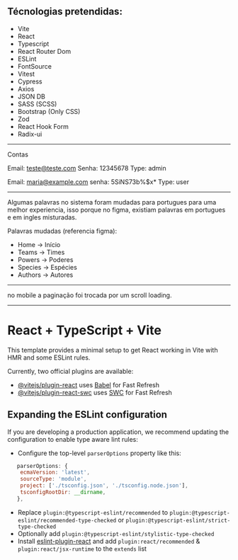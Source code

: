 ## Técnologias pretendidas:

- Vite
- React
- Typescript
- React Router Dom
- ESLint
- FontSource
- Vitest
- Cypress
- Axios
- JSON DB
- SASS (SCSS)
- Bootstrap (Only CSS)
- Zod
- React Hook Form
- Radix-ui

-----------------------------------

Contas

Email: teste@teste.com
Senha: 12345678
Type: admin

Email: maria@example.com
senha: 5SiNS73b%$x*
Type: user

-----------------------------------

Algumas palavras no sistema foram mudadas para portugues para uma melhor experiencia, isso porque no figma, existiam palavras em portugues e em ingles misturadas.

Palavras mudadas (referencia figma):
- Home -> Início
- Teams -> Times
- Powers -> Poderes
- Species -> Espécies
- Authors -> Autores

-----------------------------------

no mobile a paginação foi trocada por um scroll loading.

-----------------------------------

# React + TypeScript + Vite

This template provides a minimal setup to get React working in Vite with HMR and some ESLint rules.

Currently, two official plugins are available:

- [@vitejs/plugin-react](https://github.com/vitejs/vite-plugin-react/blob/main/packages/plugin-react/README.md) uses [Babel](https://babeljs.io/) for Fast Refresh
- [@vitejs/plugin-react-swc](https://github.com/vitejs/vite-plugin-react-swc) uses [SWC](https://swc.rs/) for Fast Refresh

## Expanding the ESLint configuration

If you are developing a production application, we recommend updating the configuration to enable type aware lint rules:

- Configure the top-level `parserOptions` property like this:

```js
   parserOptions: {
    ecmaVersion: 'latest',
    sourceType: 'module',
    project: ['./tsconfig.json', './tsconfig.node.json'],
    tsconfigRootDir: __dirname,
   },
```

- Replace `plugin:@typescript-eslint/recommended` to `plugin:@typescript-eslint/recommended-type-checked` or `plugin:@typescript-eslint/strict-type-checked`
- Optionally add `plugin:@typescript-eslint/stylistic-type-checked`
- Install [eslint-plugin-react](https://github.com/jsx-eslint/eslint-plugin-react) and add `plugin:react/recommended` & `plugin:react/jsx-runtime` to the `extends` list
